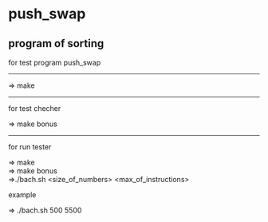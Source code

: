 # push_swap 

<h2 aling="center" > program of sorting </h2>


for test program push_swap 
<hr>
=> make 
<hr>
for test checher

=> make bonus
<hr>
for run tester

=> make
<br>
=> make bonus
<br>
=>./bach.sh <size_of_numbers> <max_of_instructions>

example 

=> ./bach.sh  500  5500


